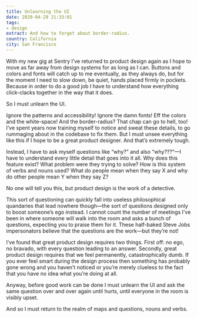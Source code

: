 ```yaml
---
title: Unlearning the UI
date: 2020-04-29 21:33:01
tags: 
- design
extract: And how to forget about border-radius. 
country: California
city: San Francisco
---
```


With my new gig at Sentry I’ve returned to product design again as I hope to move as far away from design systems for as long as I can. Buttons and colors and fonts will catch up to me eventually, as they always do, but for the moment I need to slow down, be quiet, hands placed firmly in pockets. Because in order to do a good job I have to understand how everything click-clacks together in the way that it does. 

So I must unlearn the UI. 

Ignore the patterns and accessibility! Ignore the damn fonts! Eff the colors and the white-space! And the border-radius? That chap can go to hell, too! I’ve spent years now training myself to notice and sweat these details, to go rummaging about in the codebase to fix them. But I must unsee everything like this if I hope to be a great product designer. And that’s extremely tough.

Instead, I have to ask myself questions like “why?” and also “why???”—I have to understand every little detail that goes into it all. Why does this feature exist? What problem were they trying to solve? How is this system of verbs and nouns used? What do people mean when they say X and why do other people mean Y when they say Z?

No one will tell you this, but product design is the work of a detective. 

This sort of questioning can quickly fall into useless philosophical quandaries that lead nowhere though—the sort of questions designed only to boost someone’s ego instead. I cannot count the number of meetings I’ve been in where someone will walk into the room and asks a bunch of questions, expecting you to praise them for it. These half-baked Steve Jobs impersonators believe that the questions are the work—but they’re not! 

I’ve found that great product design requires two things. First off: no ego, no bravado, with every question leading to an answer. Secondly, great product design requires that we feel permanently, catastrophically dumb. If you ever feel smart during the design process then something has probably gone wrong and you haven’t noticed or you’re merely clueless to the fact that you have no idea what you’re doing at all.

Anyway, before good work can be done I must unlearn the UI and ask the same question over and over again until hurts, until everyone in the room is visibly upset.

And so I must return to the realm of maps and questions, nouns and verbs.



